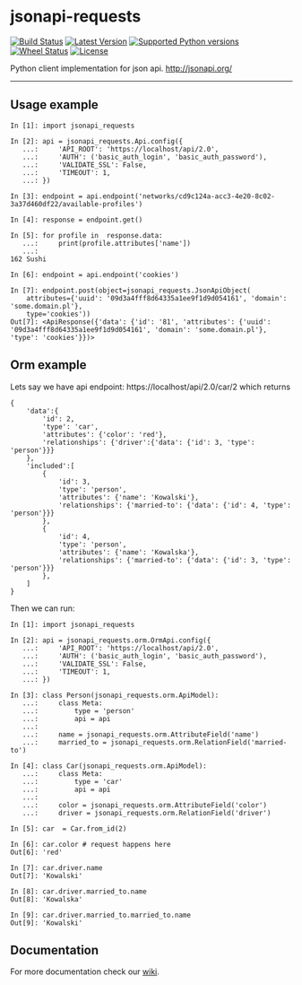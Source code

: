 # jsonapi-requests

[![Build Status](https://travis-ci.org/socialwifi/jsonapi-requests.svg?branch=master)](https://travis-ci.org/socialwifi/jsonapi-requests)
[![Latest Version](https://img.shields.io/pypi/v/jsonapi-requests.svg)](https://github.com/socialwifi/jsonapi-requests/blob/master/CHANGELOG.md)
[![Supported Python versions](https://img.shields.io/pypi/pyversions/jsonapi-requests.svg)](https://pypi.python.org/pypi/jsonapi-requests/)
[![Wheel Status](https://img.shields.io/pypi/wheel/jsonapi-requests.svg)](https://pypi.python.org/pypi/jsonapi-requests/)
[![License](https://img.shields.io/pypi/l/jsonapi-requests.svg)](https://github.com/socialwifi/jsonapi-requests/blob/master/LICENSE)

Python client implementation for json api. http://jsonapi.org/

----
## Usage example

    In [1]: import jsonapi_requests

    In [2]: api = jsonapi_requests.Api.config({
       ...:     'API_ROOT': 'https://localhost/api/2.0',
       ...:     'AUTH': ('basic_auth_login', 'basic_auth_password'),
       ...:     'VALIDATE_SSL': False,
       ...:     'TIMEOUT': 1,
       ...: })

    In [3]: endpoint = api.endpoint('networks/cd9c124a-acc3-4e20-8c02-3a37d460df22/available-profiles')

    In [4]: response = endpoint.get()

    In [5]: for profile in  response.data:
       ...:     print(profile.attributes['name'])
       ...:
    162 Sushi

    In [6]: endpoint = api.endpoint('cookies')

    In [7]: endpoint.post(object=jsonapi_requests.JsonApiObject(
        attributes={'uuid': '09d3a4fff8d64335a1ee9f1d9d054161', 'domain': 'some.domain.pl'},
        type='cookies'))
    Out[7]: <ApiResponse({'data': {'id': '81', 'attributes': {'uuid': '09d3a4fff8d64335a1ee9f1d9d054161', 'domain': 'some.domain.pl'}, 'type': 'cookies'}})>

## Orm example

Lets say we have api endpoint: https://localhost/api/2.0/car/2
which returns

    {
        'data':{
            'id': 2,
            'type': 'car',
            'attributes': {'color': 'red'},
            'relationships': {'driver':{'data': {'id': 3, 'type': 'person'}}}
        },
        'included':[
            {
                'id': 3,
                'type': 'person',
                'attributes': {'name': 'Kowalski'},
                'relationships': {'married-to': {'data': {'id': 4, 'type': 'person'}}}
            },
            {
                'id': 4,
                'type': 'person',
                'attributes': {'name': 'Kowalska'},
                'relationships': {'married-to': {'data': {'id': 3, 'type': 'person'}}}
            },
        ]
    }

Then we can run:

    In [1]: import jsonapi_requests

    In [2]: api = jsonapi_requests.orm.OrmApi.config({
       ...:     'API_ROOT': 'https://localhost/api/2.0',
       ...:     'AUTH': ('basic_auth_login', 'basic_auth_password'),
       ...:     'VALIDATE_SSL': False,
       ...:     'TIMEOUT': 1,
       ...: })

    In [3]: class Person(jsonapi_requests.orm.ApiModel):
       ...:     class Meta:
       ...:         type = 'person'
       ...:         api = api
       ...:
       ...:     name = jsonapi_requests.orm.AttributeField('name')
       ...:     married_to = jsonapi_requests.orm.RelationField('married-to')

    In [4]: class Car(jsonapi_requests.orm.ApiModel):
       ...:     class Meta:
       ...:         type = 'car'
       ...:         api = api
       ...:
       ...:     color = jsonapi_requests.orm.AttributeField('color')
       ...:     driver = jsonapi_requests.orm.RelationField('driver')

    In [5]: car  = Car.from_id(2)

    In [6]: car.color # request happens here
    Out[6]: 'red'

    In [7]: car.driver.name
    Out[7]: 'Kowalski'

    In [8]: car.driver.married_to.name
    Out[8]: 'Kowalska'

    In [9]: car.driver.married_to.married_to.name
    Out[9]: 'Kowalski'

## Documentation
For more documentation check our [wiki](https://github.com/socialwifi/jsonapi-requests/wiki).
